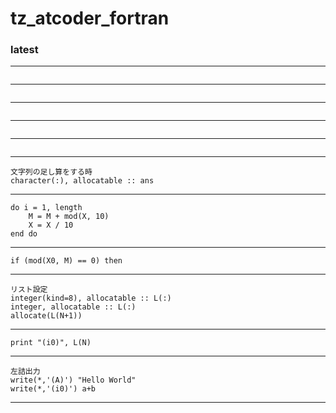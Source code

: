 # tz_atcoder_fortran

### latest
---
```

```
---
```

```
---
```

```
---
```

```
---
```

```
---
```
文字列の足し算をする時
character(:), allocatable :: ans
```
---
```
do i = 1, length
    M = M + mod(X, 10)
    X = X / 10
end do
```
---
```
if (mod(X0, M) == 0) then
```
---
```
リスト設定
integer(kind=8), allocatable :: L(:)
integer, allocatable :: L(:)
allocate(L(N+1))
```
---
```
print "(i0)", L(N)
```
---
```
左詰出力
write(*,'(A)') "Hello World"
write(*,'(i0)') a+b
```
---
